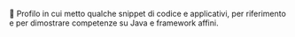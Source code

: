 👋
Profilo in cui metto qualche snippet di codice e applicativi, per riferimento e per dimostrare competenze su Java e framework affini.

